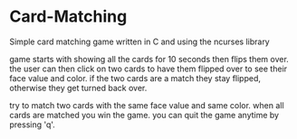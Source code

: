 # Card-Matching
Simple card matching game written in C and using the ncurses library

game starts with showing all the cards for 10 seconds then flips them over. the user can then click on two cards to have them flipped over to see their face value and color.  if the two cards are a match they stay flipped, otherwise they get turned back over.

try to match two cards with the same face value and same color. when all cards are matched you win the game.  you can quit the game anytime by pressing 'q'.

